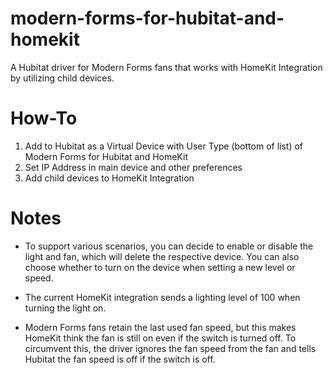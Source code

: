 # modern-forms-for-hubitat-and-homekit

A Hubitat driver for Modern Forms fans that works with HomeKit Integration by utilizing child devices.

# How-To

1) Add to Hubitat as a Virtual Device with User Type (bottom of list) of Modern Forms for Hubitat and HomeKit
2) Set IP Address in main device and other preferences
3) Add child devices to HomeKit Integration

# Notes

* To support various scenarios, you can decide to enable or disable the light and fan, which will delete the respective device.  You can also choose whether to turn on the device when setting a new level or speed.

* The current HomeKit integration sends a lighting level of 100 when turning the light on.

* Modern Forms fans retain the last used fan speed, but this makes HomeKit think the fan is still on even if the switch is turned off.  To circumvent this, the driver ignores the fan speed from the fan and tells Hubitat the fan speed is off if the switch is off.
